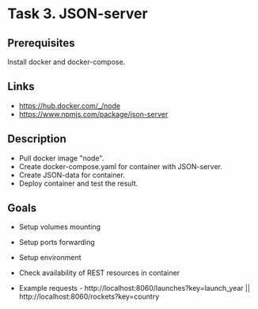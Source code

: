 # Task 3. JSON-server

## Prerequisites

Install docker and docker-compose.

## Links

* https://hub.docker.com/_/node
* https://www.npmjs.com/package/json-server

## Description

* Pull docker image "node".
* Create docker-compose.yaml for container with JSON-server.
* Create JSON-data for container.
* Deploy container and test the result.

## Goals

* Setup volumes mounting
* Setup ports forwarding
* Setup environment
* Check availability of REST resources in container


* Example requests - http://localhost:8060/launches?key=launch_year || http://localhost:8060/rockets?key=country